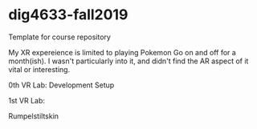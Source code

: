 # dig4633-fall2019
Template for course repository

My XR expereience is limited to playing Pokemon Go on and off for a month(ish). 
I wasn't particularly into it, and didn't find the AR aspect of it vital or interesting.

0th VR Lab: Development Setup

1st VR Lab: 

Rumpelstiltskin